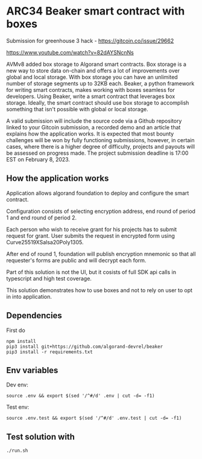 # ARC34 Beaker smart contract with boxes

Submission for greenhouse 3 hack - https://gitcoin.co/issue/29662

https://www.youtube.com/watch?v=82dAYSNcnNs

AVMv8 added box storage to Algorand smart contracts. Box storage is a new way to store data on-chain and offers a lot of improvements over global and local storage. With box storage you can have an unlimited number of storage segments up to 32KB each. Beaker, a python framework for writing smart contracts, makes working with boxes seamless for developers. Using Beaker, write a smart contract that leverages box storage. Ideally, the smart contract should use box storage to accomplish something that isn't possible with global or local storage.

A valid submission will include the source code via a Github repository linked to your Gitcoin submission, a recorded demo and an article that explains how the application works. It is expected that most bounty challenges will be won by fully functioning submissions, however, in certain cases, where there is a higher degree of difficulty, projects and payouts will be assessed on progress made. The project submission deadline is 17:00 EST on February 8, 2023.

## How the application works

Application allows algorand foundation to deploy and configure the smart contract.

Configuration consists of selecting encryption address, end round of period 1 and end round of period 2. 

Each person who wish to receive grant for his projects has to submit request for grant. User submits the request in encrypted form using Curve25519XSalsa20Poly1305.

After end of round 1, foundation will publish encryption mnemonic so that all requester's forms are public and will decrypt each form.

Part of this solution is not the UI, but it cosists of full SDK api calls in typescript and high test coverage.

This solution demonstrates how to use boxes and not to rely on user to opt in into application. 

## Dependencies

First do

```
npm install
pip3 install git+https://github.com/algorand-devrel/beaker
pip3 install -r requirements.txt
```

## Env variables

Dev env:

```
source .env && export $(sed '/^#/d' .env | cut -d= -f1)
```

Test env:

```
source .env.test && export $(sed '/^#/d' .env.test | cut -d= -f1)
```

## Test solution with

```
./run.sh
```
